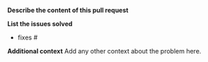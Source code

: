 **Describe the content of this pull request**

**List the issues solved**
- fixes #

**Additional context**
Add any other context about the problem here.
